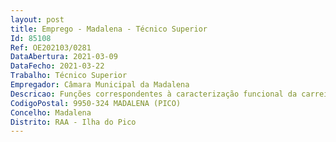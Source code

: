 ```yaml
--- 
layout: post
title: Emprego - Madalena - Técnico Superior
Id: 85108
Ref: OE202103/0281
DataAbertura: 2021-03-09
DataFecho: 2021-03-22
Trabalho: Técnico Superior
Empregador: Câmara Municipal da Madalena
Descricao: Funções correspondentes à caracterização funcional da carreira de Técnico Superior, grau de complexidade funcional 3, constantes do Anexo a que se refere o nº 2 do artigo 88º da LTFP complementado pelas seguintes funções inerentes à qualificação profissional exigida, no âmbito de atuação do Serviço Social e de Educação, serviço integrante do Regulamento de Organização dos Serviços Municipais da Madalena do Pico, a que se reporta o Despacho N.º 1522 2013,  publicado no DR, 2ª série, nº 17, de 24 de janeiro de 2013, alterado e republicado pelo regulamento n.º 441 2020, publicado no DR, 2ª série, nº 84, de 29 de abril de 2020, como sejam, designadamente, apoio aos diferentes projetos dinamizados pelo Serviço social e Educação  Desenvolver funções de investigação, estudo, concepção e aplicação de métodos e processos cientifico técnicos na área da sociologia  Participar na programação e execução de atividades ligadas ao desenvolvimento do Município  Propor e estabelecer critérios para a avaliação da eficácia de projetos de intervenção social  Proceder ao levantamento das necessidades da autarquia  Promover e dinamizar ações tendentes à integração e valorização dos cidadãos  Apoio Técnico à Comissão de Proteção de Crianças e Jovens.
CodigoPostal: 9950-324 MADALENA (PICO)
Concelho: Madalena
Distrito: RAA - Ilha do Pico
--- 
```

